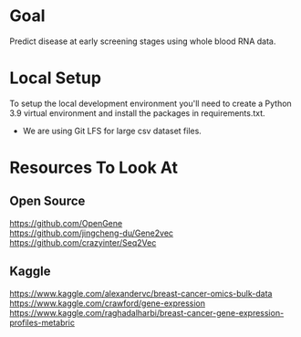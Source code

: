 # Goal

Predict disease at early screening stages using whole blood RNA data.

# Local Setup

To setup the local development environment you'll need to create a Python 3.9 virtual environment and install the packages in requirements.txt.

- We are using Git LFS for large csv dataset files.

# Resources To Look At

## Open Source

https://github.com/OpenGene <br>
https://github.com/jingcheng-du/Gene2vec <br>
https://github.com/crazyinter/Seq2Vec

## Kaggle

https://www.kaggle.com/alexandervc/breast-cancer-omics-bulk-data <br>
https://www.kaggle.com/crawford/gene-expression <br>
https://www.kaggle.com/raghadalharbi/breast-cancer-gene-expression-profiles-metabric
